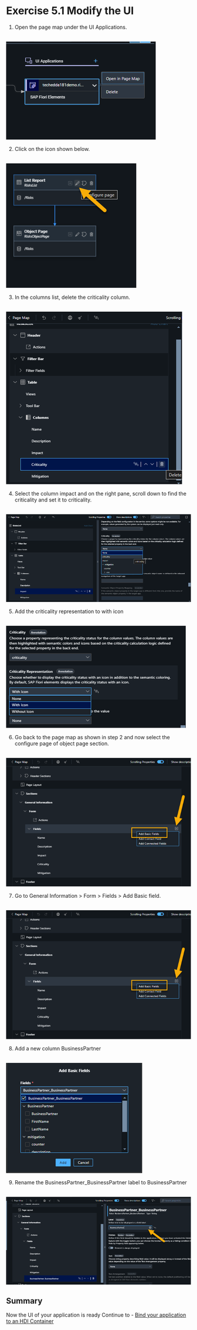 # Exercise 5.1 Modify the UI 

1. Open the page map under the UI Applications.

<br>![](/exercises/ex5/ex5.1/images/pagemap.png)

2. Click on the icon shown below. 

<br>![](/exercises/ex5/ex5.1/images/editpagemap.png)

3. In the columns list, delete the criticality column.

<br>![](/exercises/ex5/ex5.1/images/delcrit.png)

4. Select the column impact and on the right pane, scroll down to find the criticality and set it to criticality.

<br>![](/exercises/ex5/ex5.1/images/selcrit.png)

5. Add the criticality representation to with icon

<br>![](/exercises/ex5/ex5.1/images/criticon.png)

6. Go back to the page map as shown in step 2 and now select the configure page of object page section.

<br>![](/exercises/ex5/ex5.1/images/editobject.png)

7. Go to General Information > Form > Fields > Add Basic field.

<br>![](/exercises/ex5/ex5.1/images/editobject.png)

8. Add a new column BusinessPartner 

<br>![](/exercises/ex5/ex5.1/images/addbp.png)

9. Rename the BusinessPartner_BusinessPartner label to BusinessPartner 

<br>![](/exercises/ex5/ex5.1/images/renamebp.png)


## Summary

Now the UI of your application is ready
Continue to - [Bind your application to an HDI Container ](exercises/ex6/README.md)
